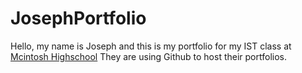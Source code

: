 # JosephPortfolio
Hello, my name is Joseph and this is my portfolio for my IST class at [Mcintosh Highschool](https://www.fcboe.org/mhs) They are using Github to host their portfolios.
